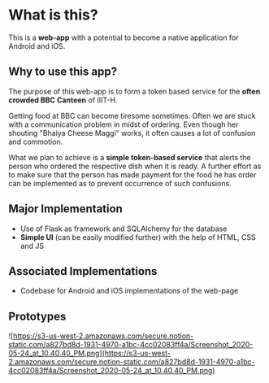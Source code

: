 # What is this?

This is a **web-app** with a potential to become a native application for Android and iOS.

## Why to use this app?

The purpose of this web-app is to form a token based service for the **often crowded BBC Canteen** of IIIT-H.

Getting food at BBC can become tiresome sometimes. Often we are stuck with a communication problem in midst of ordering. Even though her shouting "Bhaiya Cheese Maggi" works, it often causes a lot of confusion and commotion.

What we plan to achieve is a **simple token-based service** that alerts the person who ordered the respective dish when it is ready. A further effort as to make sure that the person has made payment for the food he has order can be implemented as to prevent occurrence of such confusions.

## Major Implementation

- Use of Flask as framework and SQLAlchemy for the database
- **Simple UI** (can be easily modified further) with the help of HTML, CSS and JS

## Associated Implementations

- Codebase for Android and iOS implementations of the web-page

## Prototypes

![https://s3-us-west-2.amazonaws.com/secure.notion-static.com/a827bd8d-1931-4970-a1bc-4cc02083ff4a/Screenshot_2020-05-24_at_10.40.40_PM.png](https://s3-us-west-2.amazonaws.com/secure.notion-static.com/a827bd8d-1931-4970-a1bc-4cc02083ff4a/Screenshot_2020-05-24_at_10.40.40_PM.png)

